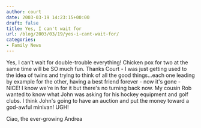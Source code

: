 ```yaml
---
author: court
date: 2003-03-19 14:23:15+00:00
draft: false
title: Yes, I can't wait for
url: /blog/2003/03/19/yes-i-cant-wait-for/
categories:
- Family News
---
```


Yes, I can't wait for double-trouble everything!  Chicken pox for two at the same time will be SO much fun.  Thanks Court - I was just getting used to the idea of twins and trying to think of all the good things...each one leading by example for the other, having a best friend forever - now it's gone - NICE!  I know we're in for it but there's no turning back now.  My cousin Rob wanted to know what John was asking for his hockey equipment and golf clubs.  I think John's going to have an auction and put the money toward a god-awful minivan!  UGH!

Ciao,
the ever-growing Andrea
